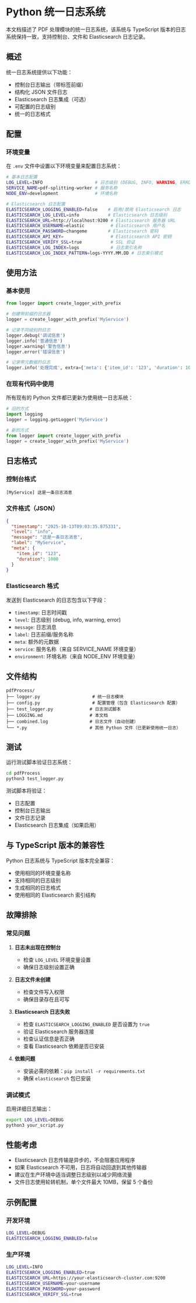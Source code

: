 # Python 统一日志系统

本文档描述了 PDF 处理模块的统一日志系统，该系统与 TypeScript 版本的日志系统保持一致，支持控制台、文件和 Elasticsearch 日志记录。

## 概述

统一日志系统提供以下功能：
- 控制台日志输出（带标签前缀）
- 结构化 JSON 文件日志
- Elasticsearch 日志集成（可选）
- 可配置的日志级别
- 统一的日志格式

## 配置

### 环境变量

在 `.env` 文件中设置以下环境变量来配置日志系统：

```bash
# 基本日志配置
LOG_LEVEL=INFO                    # 日志级别 (DEBUG, INFO, WARNING, ERROR)
SERVICE_NAME=pdf-splitting-worker # 服务名称
NODE_ENV=development              # 环境名称

# Elasticsearch 日志配置
ELASTICSEARCH_LOGGING_ENABLED=false    # 启用/禁用 Elasticsearch 日志
ELASTICSEARCH_LOG_LEVEL=info           # Elasticsearch 日志级别
ELASTICSEARCH_URL=http://localhost:9200 # Elasticsearch 服务器 URL
ELASTICSEARCH_USERNAME=elastic          # Elasticsearch 用户名
ELASTICSEARCH_PASSWORD=changeme        # Elasticsearch 密码
ELASTICSEARCH_API_KEY=                  # Elasticsearch API 密钥
ELASTICSEARCH_VERIFY_SSL=true           # SSL 验证
ELASTICSEARCH_LOG_INDEX=logs            # 日志索引名称
ELASTICSEARCH_LOG_INDEX_PATTERN=logs-YYYY.MM.DD # 日志索引模式
```

## 使用方法

### 基本使用

```python
from logger import create_logger_with_prefix

# 创建带前缀的日志器
logger = create_logger_with_prefix('MyService')

# 记录不同级别的日志
logger.debug('调试信息')
logger.info('普通信息')
logger.warning('警告信息')
logger.error('错误信息')

# 记录带元数据的日志
logger.info('处理完成', extra={'meta': {'item_id': '123', 'duration': 1000}})
```

### 在现有代码中使用

所有现有的 Python 文件都已更新为使用统一日志系统：

```python
# 旧的方式
import logging
logger = logging.getLogger('MyService')

# 新的方式
from logger import create_logger_with_prefix
logger = create_logger_with_prefix('MyService')
```

## 日志格式

### 控制台格式

```
[MyService] 这是一条日志消息
```

### 文件格式（JSON）

```json
{
  "timestamp": "2025-10-13T09:03:35.875331",
  "level": "info",
  "message": "这是一条日志消息",
  "label": "MyService",
  "meta": {
    "item_id": "123",
    "duration": 1000
  }
}
```

### Elasticsearch 格式

发送到 Elasticsearch 的日志包含以下字段：

- `timestamp`: 日志时间戳
- `level`: 日志级别 (debug, info, warning, error)
- `message`: 日志消息
- `label`: 日志前缀/服务名称
- `meta`: 额外的元数据
- `service`: 服务名称（来自 SERVICE_NAME 环境变量）
- `environment`: 环境名称（来自 NODE_ENV 环境变量）

## 文件结构

```
pdfProcess/
├── logger.py                    # 统一日志模块
├── config.py                    # 配置管理（包含 Elasticsearch 配置）
├── test_logger.py              # 日志测试脚本
├── LOGGING.md                  # 本文档
├── combined.log                # 日志文件（自动创建）
└── *.py                        # 其他 Python 文件（已更新使用统一日志）
```

## 测试

运行测试脚本验证日志系统：

```bash
cd pdfProcess
python3 test_logger.py
```

测试脚本将验证：
- 日志配置
- 控制台日志输出
- 文件日志记录
- Elasticsearch 日志集成（如果启用）

## 与 TypeScript 版本的兼容性

Python 日志系统与 TypeScript 版本完全兼容：

- 使用相同的环境变量名称
- 支持相同的日志级别
- 生成相同的日志格式
- 使用相同的 Elasticsearch 索引结构

## 故障排除

### 常见问题

1. **日志未出现在控制台**
   - 检查 `LOG_LEVEL` 环境变量设置
   - 确保日志级别设置正确

2. **日志文件未创建**
   - 检查文件写入权限
   - 确保目录存在且可写

3. **Elasticsearch 日志失败**
   - 检查 `ELASTICSEARCH_LOGGING_ENABLED` 是否设置为 `true`
   - 验证 Elasticsearch 服务器连接
   - 检查认证信息是否正确
   - 查看 Elasticsearch 依赖是否已安装

4. **依赖问题**
   - 安装必需的依赖：`pip install -r requirements.txt`
   - 确保 `elasticsearch` 包已安装

### 调试模式

启用详细日志输出：

```bash
export LOG_LEVEL=DEBUG
python3 your_script.py
```

## 性能考虑

- Elasticsearch 日志传输是异步的，不会阻塞应用程序
- 如果 Elasticsearch 不可用，日志将自动回退到其他传输器
- 建议在生产环境中适当调整日志级别以减少网络流量
- 文件日志使用轮转机制，单个文件最大 10MB，保留 5 个备份

## 示例配置

### 开发环境

```bash
LOG_LEVEL=DEBUG
ELASTICSEARCH_LOGGING_ENABLED=false
```

### 生产环境

```bash
LOG_LEVEL=INFO
ELASTICSEARCH_LOGGING_ENABLED=true
ELASTICSEARCH_URL=https://your-elasticsearch-cluster.com:9200
ELASTICSEARCH_USERNAME=your-username
ELASTICSEARCH_PASSWORD=your-password
ELASTICSEARCH_VERIFY_SSL=true